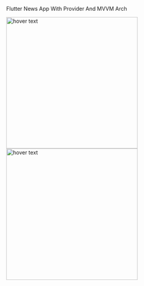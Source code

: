 Flutter News App With Provider And MVVM Arch


<img src="https://user-images.githubusercontent.com/55491306/192165893-0c0564fc-29fc-47c5-bca9-ac0adbfe1916.png" width="350" title="hover text"><img src="https://user-images.githubusercontent.com/55491306/192165682-6b8c195a-edf6-4b54-a983-797647cf9038.png" width="350" title="hover text">

